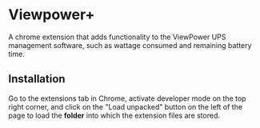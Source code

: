 # Viewpower+
A chrome extension that adds functionality to the ViewPower UPS management software, such as wattage consumed and remaining battery time.

## Installation
Go to the extensions tab in Chrome, activate developer mode on the top right corner, and click on the "Load unpacked" button on the left of the page to load the **folder** into which the extension files are stored.